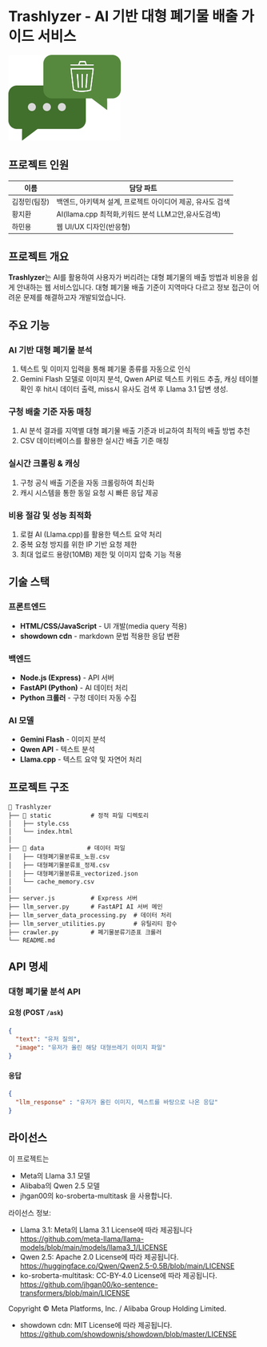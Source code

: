 # Trashlyzer - AI 기반 대형 폐기물 배출 가이드 서비스
![로고](https://github.com/nmmlee/Trashlyzer/blob/main/static/Image/Trashlyzer_Logo.png?raw=true)
## 프로젝트 인원

| 이름       | 담당 파트                |
|-----------|-----------------------|
| 김정민(팀장) | 백엔드, 아키텍쳐 설계, 프로젝트 아이디어 제공, 유사도 검색   |
| 황지환     | AI(llama.cpp 최적화,키워드 분석 LLM고안,유사도검색) |
| 하민용     | 웹 UI/UX 디자인(반응형)          |

## 프로젝트 개요
**Trashlyzer**는 AI를 활용하여 사용자가 버리려는 대형 폐기물의 배출 방법과 비용을 쉽게 안내하는 웹 서비스입니다. 
대형 폐기물 배출 기준이 지역마다 다르고 정보 접근이 어려운 문제를 해결하고자 개발되었습니다.

## 주요 기능
### AI 기반 대형 폐기물 분석
1. 텍스트 및 이미지 입력을 통해 폐기물 종류를 자동으로 인식
1. Gemini Flash 모델로 이미지 분석, Qwen API로 텍스트 키워드 추출, 캐싱 테이블 확인 후 hit시 데이터 출력, miss시 유사도 검색 후 Llama 3.1 답변 생성.

### 구청 배출 기준 자동 매칭
1. AI 분석 결과를 지역별 대형 폐기물 배출 기준과 비교하여 최적의 배출 방법 추천
1. CSV 데이터베이스를 활용한 실시간 배출 기준 매칭

### 실시간 크롤링 & 캐싱
1. 구청 공식 배출 기준을 자동 크롤링하여 최신화
1. 캐시 시스템을 통한 동일 요청 시 빠른 응답 제공

### 비용 절감 및 성능 최적화
1. 로컬 AI (Llama.cpp)를 활용한 텍스트 요약 처리
1. 중복 요청 방지를 위한 IP 기반 요청 제한
1. 최대 업로드 용량(10MB) 제한 및 이미지 압축 기능 적용

## 기술 스택
### 프론트엔드
- **HTML/CSS/JavaScript** - UI 개발(media query 적용)
- **showdown cdn** - markdown 문법 적용한 응답 변환

### 백엔드
- **Node.js (Express)** - API 서버
- **FastAPI (Python)** - AI 데이터 처리
- **Python 크롤러** - 구청 데이터 자동 수집

### AI 모델
- **Gemini Flash** - 이미지 분석
- **Qwen API** - 텍스트 분석
- **Llama.cpp** - 텍스트 요약 및 자연어 처리

## 프로젝트 구조
```
📂 Trashlyzer
├── 📂 static           # 정적 파일 디렉토리
│   ├── style.css
│   └── index.html
│
├── 📂 data            # 데이터 파일
│   ├── 대형폐기물분류표_노원.csv
│   ├── 대형폐기물분류표_정제.csv
│   ├── 대형폐기물분류표_vectorized.json
│   └── cache_memory.csv
│
├── server.js          # Express 서버
├── llm_server.py      # FastAPI AI 서버 메인
├── llm_server_data_processing.py  # 데이터 처리
├── llm_server_utilities.py        # 유틸리티 함수
├── crawler.py         # 폐기물분류기준표 크롤러
└── README.md
```

## API 명세
### 대형 폐기물 분석 API
#### 요청 (POST `/ask`)
```json
{
  "text": "유저 질의",
  "image": "유저가 올린 해당 대형쓰레기 이미지 파일"
}
```

#### 응답
```json
{
  "llm_response" : "유저가 올린 이미지, 텍스트를 바탕으로 나온 응답"
}
```

## 라이선스
이 프로젝트는
- Meta의 Llama 3.1 모델
- Alibaba의 Qwen 2.5 모델
- jhgan00의 ko-sroberta-multitask
을 사용합니다.

라이선스 정보:
- Llama 3.1: Meta의 Llama 3.1 License에 따라 제공됩니다
  https://github.com/meta-llama/llama-models/blob/main/models/llama3_1/LICENSE
- Qwen 2.5: Apache 2.0 License에 따라 제공됩니다.
  https://huggingface.co/Qwen/Qwen2.5-0.5B/blob/main/LICENSE
- ko-sroberta-multitask: CC-BY-4.0 License에 따라 제공됩니다.
  https://github.com/jhgan00/ko-sentence-transformers/blob/main/LICENSE

  
Copyright © Meta Platforms, Inc. / Alibaba Group Holding Limited.

- showdown cdn: MIT License에 따라 제공됩니다.
  https://github.com/showdownjs/showdown/blob/master/LICENSE
